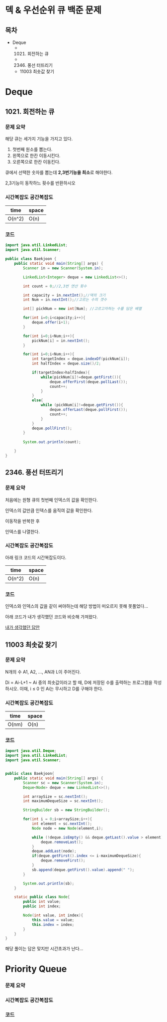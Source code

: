 # 덱 & 우선순위 큐 백준 문제

## 목차
- Deque
  - 1021. 회전하는 큐
  - 2346. 풍선 터뜨리기
  - 11003 최솟값 찾기


# Deque
## 1021. 회전하는 큐

### 문제 요약
해당 큐는 세가지 기능을 가지고 있다.

1. 첫번째 원소를 뽑는다.
2. 왼쪽으로 한칸 이동시킨다.
3. 오른쪽으로 한칸 이동킨다.

큐에서 선택한 숫자를 뽑는데 **2,3번기능을 최소**로 해야한다.

2,3기능이 동작하느 횟수를 반환하시오

### 시간복잡도 공간복잡도
| time | space |
|------|-------|
| O(n^2) | O(n)  |


### 코드
```java
import java.util.LinkedList;
import java.util.Scanner;

public class Baekjoon {
    public static void main(String[] args) {
        Scanner in = new Scanner(System.in);

        LinkedList<Integer> deque = new LinkedList<>();

        int count = 0;//2,3번 연산 횟수

        int capacity = in.nextInt();//덱의 크기
        int Num = in.nextInt();//고르는 수의 갯수

        int[] pickNum = new int[Num]; //고르고자하는 수를 담은 배열

        for(int i=0;i<capacity;i++){
            deque.offer(i+1);
        }

        for(int i=0;i<Num;i++){
            pickNum[i] = in.nextInt();
        }

        for(int i=0;i<Num;i++){
            int targetIndex = deque.indexOf(pickNum[i]);
            int halfIndex = deque.size()/2;

            if(targetIndex>halfIndex){
                while(pickNum[i]!=deque.getFirst()){
                    deque.offerFirst(deque.pollLast());
                    count++;
                }
            }
            else{
                while (pickNum[i]!=deque.getFirst()){
                    deque.offerLast(deque.pollFirst());
                    count++;
                }
            }
            deque.pollFirst();
        }
        
        System.out.println(count);

    }
}
```


## 2346. 풍선 터뜨리기
### 문제 요약
처음에는 원형 큐의 첫번째 인덱스의 값을 확인한다.

인덱스의 값만큼 인덱스를 움직여 값을 확인한다.

이동작을 반복한 후

인덱스를 나열한다.
### 시간복잡도 공간복잡도
아래 링크 코드의 시간복잡도이다.

| time | space |
|------|-------|
| O(n^2) | O(n)  |

### 코드
인덱스와 인덱스의 값을 같이 써야하는데 해당 방법이 떠오르지 못해 못풀었다...

아래 코드가 내가 생각했던 코드와 비슷해 가져왔다.

[내가 생각했던 답안](https://ltk3934.tistory.com/222?category=906235)






## 11003 최솟값 찾기

### 문제 요약
N개의 수 A1, A2, ..., AN과 L이 주어진다.

Di = Ai-L+1 ~ Ai 중의 최솟값이라고 할 때, D에 저장된 수를 출력하는 프로그램을 작성하시오. 이때, i ≤ 0 인 Ai는 무시하고 D를 구해야 한다.
### 시간복잡도 공간복잡도

| time | space |
|------|-------|
| O(nm) | O(n)  |

### 코드
```java
import java.util.Deque;
import java.util.LinkedList;
import java.util.Scanner;


public class Baekjoon{
    public static void main(String[] args) {
        Scanner sc = new Scanner(System.in);
        Deque<Node> deque = new LinkedList<>();

        int arraySize = sc.nextInt();
        int maximumDequeSize = sc.nextInt();

        StringBuilder sb = new StringBuilder();

        for(int i = 0;i<arraySize;i++){
            int element = sc.nextInt();
            Node node = new Node(element,i);

            while (!deque.isEmpty() && deque.getLast().value > element){
                deque.removeLast();
            }
            deque.addLast(node);
            if(deque.getFirst().index <= i-maximumDequeSize){
                deque.removeFirst();
            }
            sb.append(deque.getFirst().value).append(" ");
        }

        System.out.println(sb);
    }

    static public class Node{
        public int value;
        public int index;

        Node(int value, int index){
            this.value = value;
            this.index = index;
        }
    }
}
```

해당 풀이는 답은 맞지만 시간초과가 난다...






# Priority Queue


### 문제 요약

### 시간복잡도 공간복잡도

### 코드